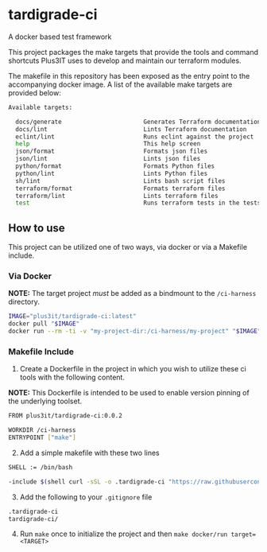 # tardigrade-ci

A docker based test framework

This project packages the make targets that provide the tools and command shortcuts Plus3IT uses to develop and maintain our terraform modules.

The makefile in this repository has been exposed as the entry point to the accompanying docker image. A list of the available make targets are provided below:

```bash
Available targets:

  docs/generate                       Generates Terraform documentation
  docs/lint                           Lints Terraform documentation
  eclint/lint                         Runs eclint against the project
  help                                This help screen
  json/format                         Formats json files
  json/lint                           Lints json files
  python/format                       Formats Python files
  python/lint                         Lints Python files
  sh/lint                             Lints bash script files
  terraform/format                    Formats terraform files
  terraform/lint                      Lints terraform files
  test                                Runs terraform tests in the tests directory
```

## How to use

This project can be utilized one of two ways, via docker or via a Makefile include.

### Via Docker

  **NOTE:** The target project _must_ be added as a bindmount to the `/ci-harness` directory.

  ```bash
  IMAGE="plus3it/tardigrade-ci:latest"
  docker pull "$IMAGE"
  docker run --rm -ti -v "my-project-dir:/ci-harness/my-project" "$IMAGE" helps
  ```

### Makefile Include

1. Create a Dockerfile in the project in which you wish to utilize these ci tools with the following content.

  **NOTE:** This Dockerfile is intended to be used to enable version pinning of the underlying toolset.

  ```bash
  FROM plus3it/tardigrade-ci:0.0.2

  WORKDIR /ci-harness
  ENTRYPOINT ["make"]
  ```

2. Add a simple makefile with these two lines

  ```bash
  SHELL := /bin/bash

  -include $(shell curl -sSL -o .tardigrade-ci "https://raw.githubusercontent.com/plus3it/tardigrade-ci/master/bootstrap/Makefile.bootstrap"; echo .tardigrade-ci)

  ```

3. Add the following to your `.gitignore` file

  ```bash
  .tardigrade-ci
  tardigrade-ci/
  ```

4. Run `make` once to initialize the project and then `make docker/run target=<TARGET>`
